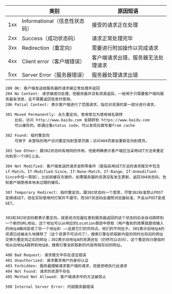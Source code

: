 |      | 类别                          | 原因短语                           |
| ---- | ----------------------------- | ---------------------------------- |
| 1xx  | Informational（信息性状态码） | 接受的请求正在处理                 |
| 2xx  | Success（成功状态码）         | 请求正常处理完毕                   |
| 3xx  | Redirection（重定向）         | 需要进行附加操作以完成请求         |
| 4xx  | Client error（客户端错误）    | 客户端请求出错，服务器无法处理请求 |
| 5xx  | Server Error（服务器错误）    | 服务器处理请求出错                 |



```
200 OK: 客户端发送给服务器的请求被正常处理并返回
204 No Content: 请求被成功处理，但服务器并没有资源返回，一般用于只需要客户端向服务器发消息，且不需要返回信息时使用。
206 Patial Content: 表示客户端进行了范围请求，指仅对资源的某一部分进行请求。
```

```
301 Moved Permanently: 永久重定向，常用常见为使用域名跳转
	比如，访问 http://www.baidu.com 会跳转到 https://www.baidu.com
	可以缓存的，即通过看status code，可以发现后面写着from cache

302 Found: 临时重定向
	可用于 未登陆的用户访问重定向到登录页面；访问404页面会重新定向到首页。

303 See Other: 跟302状态码有相同的作用，但是明确表示客户端应当采用GET方法来重定向到另一个URI上去。

304 Not Modified: 客户端发送的请求会附带条件（是指采用GET方法的请求报文中包含if-Match、If-Modified-Since、If-None-Match、If-Range、If-Unmodified-Since中任一首部），比如说缓存方面的，如果服务器的资源没有发生更新，返回304状态码，告知客户端使用本地未过期的缓存。

307 Temporary Redirect: 临时重定向，跟302状态码一个意思，尽管302标准禁止POST变换成GET，但在实际使用时打架并不遵守。而307状态码会遵照浏览器标准，不会从POST变成GET。


301和302状态码都表示重定向，就是说浏览器在拿到服务器返回的这个状态码后会自动跳转到一个新的URL地址，这个地址可以从响应的Location首部中获取（用户看到的效果就是他输入的地址A瞬间变成了另一个地址B）——这是它们的共同点。他们的不同在于。301表示旧地址A的资源已经被永久地移除了（这个资源不可访问了），搜索引擎在抓取新内容的同时也将旧的网址交换为重定向之后的网址；302表示旧地址A的资源还在（仍然可以访问），这个重定向只是临时地从旧地址A跳转到地址B，搜索引擎会抓取新的内容而保存旧的网址。
```

```
400 Bad Request: 请求报文中存在语法错误
401	Unauthorized: 请求要求用户的身份认证
403	Forbidden: 服务器理解请求客户端的请求，但是拒绝执行此请求
404 Not Found: 请求的资源不存在
405	Method Not Allowed: 客户端请求中的方法被禁止
```

```
500 Internal Server Error: 内部服务器错误
```

